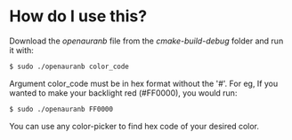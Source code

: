 # How do I use this?

Download the *openauranb* file from the *cmake-build-debug* folder and run it with:

```sh
$ sudo ./openauranb color_code
```
Argument color_code must be in hex format without the '#'.
For eg, If you wanted to make your backlight red (#FF0000), you would run:
```sh
$ sudo ./openauranb FF0000
```
You can use any color-picker to find hex code of your desired color.
